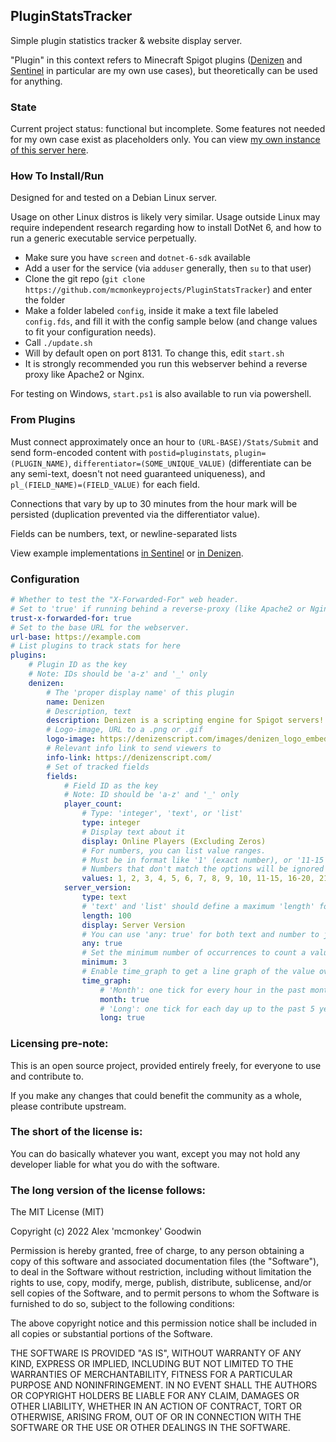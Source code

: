 PluginStatsTracker
------------------

Simple plugin statistics tracker & website display server.

"Plugin" in this context refers to Minecraft Spigot plugins ([Denizen](https://github.com/DenizenScript/Denizen) and [Sentinel](https://github.com/mcmonkeyprojects/Sentinel) in particular are my own use cases), but theoretically can be used for anything.

### State

Current project status: functional but incomplete. Some features not needed for my own case exist as placeholders only. You can view [my own instance of this server here](https://stats.mcmonkey.org/).

### How To Install/Run

Designed for and tested on a Debian Linux server.

Usage on other Linux distros is likely very similar. Usage outside Linux may require independent research regarding how to install DotNet 6, and how to run a generic executable service perpetually.

- Make sure you have `screen` and `dotnet-6-sdk` available
- Add a user for the service (via `adduser` generally, then `su` to that user)
- Clone the git repo (`git clone https://github.com/mcmonkeyprojects/PluginStatsTracker`) and enter the folder
- Make a folder labeled `config`, inside it make a text file labeled `config.fds`, and fill it with the config sample below (and change values to fit your configuration needs).
- Call `./update.sh`
- Will by default open on port 8131. To change this, edit `start.sh`
- It is strongly recommended you run this webserver behind a reverse proxy like Apache2 or Nginx.

For testing on Windows, `start.ps1` is also available to run via powershell.

### From Plugins

Must connect approximately once an hour to `(URL-BASE)/Stats/Submit` and send form-encoded content with `postid=pluginstats`, `plugin=(PLUGIN_NAME)`, `differentiator=(SOME_UNIQUE_VALUE)` (differentiate can be any semi-text, doesn't not need guaranteed uniqueness), and `pl_(FIELD_NAME)=(FIELD_VALUE)` for each field.

Connections that vary by up to 30 minutes from the hour mark will be persisted (duplication prevented via the differentiator value).

Fields can be numbers, text, or newline-separated lists

View example implementations [in Sentinel](https://github.com/mcmonkeyprojects/Sentinel/blob/master/src/main/java/org/mcmonkey/sentinel/metrics/StatsRecord.java) or [in Denizen](https://github.com/DenizenScript/Denizen/blob/dev/plugin/src/main/java/com/denizenscript/denizen/utilities/debugging/StatsRecord.java).

### Configuration

```yml
# Whether to test the "X-Forwarded-For" web header.
# Set to 'true' if running behind a reverse-proxy (like Apache2 or Nginx), 'false' if directly exposed.
trust-x-forwarded-for: true
# Set to the base URL for the webserver.
url-base: https://example.com
# List plugins to track stats for here
plugins:
    # Plugin ID as the key
    # Note: IDs should be 'a-z' and '_' only
    denizen:
        # The 'proper display name' of this plugin
        name: Denizen
        # Description, text
        description: Denizen is a scripting engine for Spigot servers!
        # Logo-image, URL to a .png or .gif
        logo-image: https://denizenscript.com/images/denizen_logo_embed.png
        # Relevant info link to send viewers to
        info-link: https://denizenscript.com/
        # Set of tracked fields
        fields:
            # Field ID as the key
            # Note: ID should be 'a-z' and '_' only
            player_count:
                # Type: 'integer', 'text', or 'list'
                type: integer
                # Display text about it
                display: Online Players (Excluding Zeros)
                # For numbers, you can list value ranges.
                # Must be in format like '1' (exact number), or '11-15' (number range), 1001+ (overflow)
                # Numbers that don't match the options will be ignored (so in this example, '0' values get dropped)
                values: 1, 2, 3, 4, 5, 6, 7, 8, 9, 10, 11-15, 16-20, 21-30, 31-40, 41-50, 50-75, 76-100, 101-150, 151-200, 201-300, 301-400, 401-500, 501-1000, 1001+
            server_version:
                type: text
                # 'text' and 'list' should define a maximum 'length' for strings
                length: 100
                display: Server Version
                # You can use 'any: true' for both text and number to just allow raw values through unfiltered
                any: true
                # Set the minimum number of occurrences to count a value - counts below get lumped into 'other'.
                minimum: 3
                # Enable time_graph to get a line graph of the value over time
                time_graph:
                    # 'Month': one tick for every hour in the past month
                    month: true
                    # 'Long': one tick for each day up to the past 5 years
                    long: true
```

### Licensing pre-note:

This is an open source project, provided entirely freely, for everyone to use and contribute to.

If you make any changes that could benefit the community as a whole, please contribute upstream.

### The short of the license is:

You can do basically whatever you want, except you may not hold any developer liable for what you do with the software.

### The long version of the license follows:

The MIT License (MIT)

Copyright (c) 2022 Alex 'mcmonkey' Goodwin

Permission is hereby granted, free of charge, to any person obtaining a copy
of this software and associated documentation files (the "Software"), to deal
in the Software without restriction, including without limitation the rights
to use, copy, modify, merge, publish, distribute, sublicense, and/or sell
copies of the Software, and to permit persons to whom the Software is
furnished to do so, subject to the following conditions:

The above copyright notice and this permission notice shall be included in all
copies or substantial portions of the Software.

THE SOFTWARE IS PROVIDED "AS IS", WITHOUT WARRANTY OF ANY KIND, EXPRESS OR
IMPLIED, INCLUDING BUT NOT LIMITED TO THE WARRANTIES OF MERCHANTABILITY,
FITNESS FOR A PARTICULAR PURPOSE AND NONINFRINGEMENT. IN NO EVENT SHALL THE
AUTHORS OR COPYRIGHT HOLDERS BE LIABLE FOR ANY CLAIM, DAMAGES OR OTHER
LIABILITY, WHETHER IN AN ACTION OF CONTRACT, TORT OR OTHERWISE, ARISING FROM,
OUT OF OR IN CONNECTION WITH THE SOFTWARE OR THE USE OR OTHER DEALINGS IN THE
SOFTWARE.
